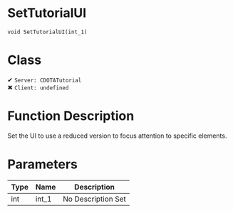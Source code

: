 # SetTutorialUI
```
void SetTutorialUI(int_1)
```
# Class
✔ `Server: CDOTATutorial`  
✖ `Client: undefined`  

# Function Description
Set the UI to use a reduced version to focus attention to specific elements.
# Parameters
Type|Name|Description
--|--|--
int|int_1|No Description Set
